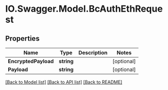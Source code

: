 # IO.Swagger.Model.BcAuthEthRequest
## Properties

Name | Type | Description | Notes
------------ | ------------- | ------------- | -------------
**EncryptedPayload** | **string** |  | [optional] 
**Payload** | **string** |  | [optional] 

[[Back to Model list]](../README.md#documentation-for-models) [[Back to API list]](../README.md#documentation-for-api-endpoints) [[Back to README]](../README.md)

